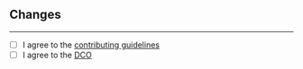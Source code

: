 ## Changes

<!-- What did you change? -->

---

<!-- Put an X into the below boxes -->

- [ ] I agree to the [contributing guidelines](CONTRIBUTING.md)
- [ ] I agree to the [DCO](CONTRIBUTING.md#dco)
